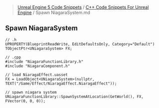 > [Unreal Engine 5 Code Snippets](../README.md) / [C++ Code Snippets For Unreal Engine](README.md) / Spawn NiagaraSystem.md
## Spawn NiagaraSystem
```
// .h
UPROPERTY(BlueprintReadWrite, EditDefaultsOnly, Category="Default")
TObjectPtr<UNiagaraSystem> FX;

// .cpp
#include "NiagaraFunctionLibrary.h"
#include "NiagaraComponent.h"

// load NiaragaEffect.uasset
FX = LoadObject<UNiagaraSystem>(nullptr, TEXT("/Game/Effect/NiaragaEffect.NiaragaEffect"));

// spawn niagara system
UNiagaraFunctionLibrary::SpawnSystemAtLocation(GetWorld(), FX, FVector(0, 0, 0));
```